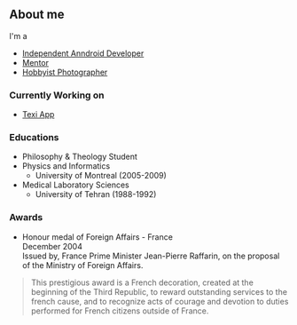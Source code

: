 ## About me
I'm a
- [Independent Anndroid Developer](https://texi.app/)
- [Mentor](https://www.cafeplanck.com/)
- [Hobbyist Photographer](https://diansoha.com)
<!-- [Big Music Fan](https://sites.google.com/view/liberomusics) -->


### Currently Working on 
- [Texi App](https://play.google.com/store/apps/details?id=app.texi.texi)

### Educations 
- Philosophy & Theology Student
- Physics and Informatics
  - University of Montreal (2005-2009)
- Medical Laboratory Sciences 
  - University of Tehran (1988-1992)


### Awards
- Honour medal of Foreign Affairs - France    
December 2004   
Issued by, France Prime Minister Jean-Pierre Raffarin, on the proposal of the Ministry of Foreign Affairs.   
> This prestigious award is a French decoration, created at the beginning of the Third Republic, to reward outstanding services to the french cause, and to recognize acts of courage and devotion to duties performed for French citizens outside of France.

<!-- [^1]: My actions were solely intended to benefit my own country, with no relation to France and its esteemed nation. -->

